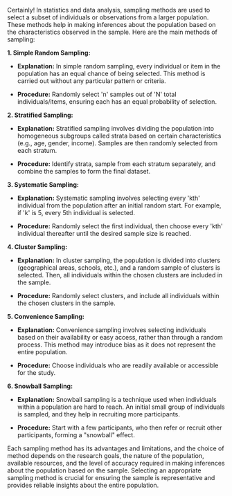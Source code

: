 Certainly! In statistics and data analysis, sampling methods are used to select a subset of individuals or observations from a larger population. These methods help in making inferences about the population based on the characteristics observed in the sample. Here are the main methods of sampling:

**1. Simple Random Sampling:**

- **Explanation:** In simple random sampling, every individual or item in the population has an equal chance of being selected. This method is carried out without any particular pattern or criteria.

- **Procedure:** Randomly select 'n' samples out of 'N' total individuals/items, ensuring each has an equal probability of selection.

**2. Stratified Sampling:**

- **Explanation:** Stratified sampling involves dividing the population into homogeneous subgroups called strata based on certain characteristics (e.g., age, gender, income). Samples are then randomly selected from each stratum.

- **Procedure:** Identify strata, sample from each stratum separately, and combine the samples to form the final dataset.

**3. Systematic Sampling:**

- **Explanation:** Systematic sampling involves selecting every 'kth' individual from the population after an initial random start. For example, if 'k' is 5, every 5th individual is selected.

- **Procedure:** Randomly select the first individual, then choose every 'kth' individual thereafter until the desired sample size is reached.

**4. Cluster Sampling:**

- **Explanation:** In cluster sampling, the population is divided into clusters (geographical areas, schools, etc.), and a random sample of clusters is selected. Then, all individuals within the chosen clusters are included in the sample.

- **Procedure:** Randomly select clusters, and include all individuals within the chosen clusters in the sample.

**5. Convenience Sampling:**

- **Explanation:** Convenience sampling involves selecting individuals based on their availability or easy access, rather than through a random process. This method may introduce bias as it does not represent the entire population.

- **Procedure:** Choose individuals who are readily available or accessible for the study.

**6. Snowball Sampling:**

- **Explanation:** Snowball sampling is a technique used when individuals within a population are hard to reach. An initial small group of individuals is sampled, and they help in recruiting more participants.

- **Procedure:** Start with a few participants, who then refer or recruit other participants, forming a "snowball" effect.

Each sampling method has its advantages and limitations, and the choice of method depends on the research goals, the nature of the population, available resources, and the level of accuracy required in making inferences about the population based on the sample. Selecting an appropriate sampling method is crucial for ensuring the sample is representative and provides reliable insights about the entire population.